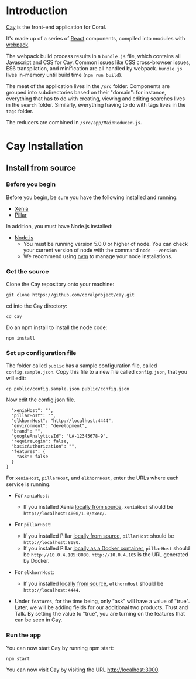 # Introduction

[Cay](https://github.com/coralproject/cay) is the front-end application for Coral.

It's made up of a series of [React](https://facebook.github.io/react/) components, compiled into modules with [webpack](http://webpack.github.io/).

The webpack build process results in a `bundle.js` file, which contains all Javascript and CSS for Cay. Common issues like CSS cross-browser issues, ES6 transpilation, and minification are all handled by webpack. `bundle.js` lives in-memory until build time (`npm run build`).

The meat of the application lives in the `/src` folder. Components are grouped into subdirectories based on their "domain": for instance, everything that has to do with creating, viewing and editing searches lives in the `search` folder. Similarly, everything having to do with tags lives in the `tags` folder.

The reducers are combined in `/src/app/MainReducer.js`.

# Cay Installation

## Install from source

### Before you begin

Before you begin, be sure you have the following installed and running:

* [Xenia](../../xenia/install)
* [Pillar](../../pillar/install)

In addition, you must have Node.js installed:

* [Node.js](https://nodejs.org/en/download/)
    * You must be running version 5.0.0 or higher of node. You can check your current version of node with the command `node --version`
    * We recommend using [nvm](https://www.npmjs.com/package/nvm) to manage your node installations.

### Get the source

Clone the Cay repository onto your machine:
```
git clone https://github.com/coralproject/cay.git
```
cd into the Cay directory:
```
cd cay
```
Do an npm install to install the node code:
```
npm install
```

### Set up configuration file

The folder called `public` has a sample configuration file, called `config.sample.json`. Copy this file to a new file called `config.json`, that you will edit:
```
cp public/config.sample.json public/config.json
```

Now edit the config.json file.
```{
  "xeniaHost": "",
  "pillarHost": "",
  "elkhornHost": "http://localhost:4444",
  "environment": "development",
  "brand": "",
  "googleAnalyticsId": "UA-12345678-9",
  "requireLogin": false,
  "basicAuthorization": "",
  "features": {
    "ask": false
  }
}
```

For `xeniaHost`, `pillarHost`, and `elkhornHost`, enter the URLs where each service is running.

* For `xeniaHost`:
    * If you installed Xenia [locally from source](../xenia/install), `xeniaHost` should be `http://localhost:4000/1.0/exec/`.
* For `pillarHost`:
    * If you installed Pillar [locally from source](../pillar/install#install-pillar-from-source), `pillarHost` should be `http://localhost:8080`.
    * If you installed Pillar [locally as a Docker container](../pillar/install#install-as-docker-container), `pillarHost` should be `http://10.0.4.105:8080`. `http://10.0.4.105` is the URL generated by Docker.
* For `elkhornHost`:
    * If you installed [locally from source](../elkhorn/install), `elkhornHost` should be `http://localhost:4444`.

* Under `features`, for the time being, only "ask" will have a value of "true". Later, we will be adding fields for our additional two products, Trust and Talk. By setting the value to "true", you are turning on the features that can be seen in Cay.

### Run the app

You can now start Cay by running npm start:
```
npm start
```
You can now visit Cay by visiting the URL [http://localhost:3000](http://localhost:3000).
